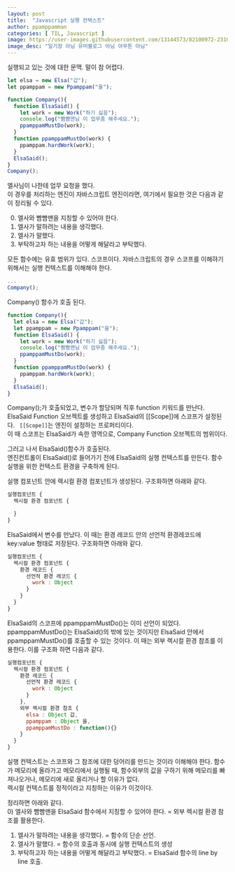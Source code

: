 ```yaml
---
layout: post
title:  "Javascript 실행 컨텍스트"
author: ppamppamman
categories: [ TIL, Javascript ]
image: https://user-images.githubusercontent.com/13144573/82100972-23105800-9746-11ea-87e7-1b24a69b6d7d.png
image_desc: "일기장 아님 유머블로그 아님 아무튼 아님" 
---
```


실행되고 있는 것에 대한 문맥. 말이 참 어렵다.  

```js
let elsa = new Elsa("갑");
let ppamppam = new Ppamppam("을");

function Company(){
  function ElsaSaid() {
    let work = new Work("하기 싫음");
    console.log("빰빰맨님 이 업무좀 해주세요.");
    ppamppamMustDo(work);
  }
  function ppamppamMustDo(work) {
    ppamppam.hardWork(work);
  }
  ElsaSaid();
}
Company();
```  

엘사님이 나한테 업무 요청을 했다.  
이 경우를 처리하는 엔진이 자바스크립트 엔진이라면, 여기에서 필요한 것은 다음과 같이 정리될 수 있다.

0) 엘사와 빰빰맨을 지칭할 수 있어야 한다.  
1) 엘사가 말하려는 내용을 생각했다.  
2) 엘사가 말했다.  
3) 부탁하고자 하는 내용을 어떻게 해달라고 부탁했다.  

모든 함수에는 유효 범위가 있다. 스코프이다. 자바스크립트의 경우 스코프를 이해햐기 위해서는 실행 컨텍스트를 이해해야 한다.  

```js
...
Company();
```  

Company() 함수가 호출 된다. 

```js
function Company(){
  let elsa = new Elsa("갑");
  let ppamppam = new Ppamppam("을");
  function ElsaSaid() {
    let work = new Work("하기 싫음");
    console.log("빰빰맨님 이 업무좀 해주세요.");
    ppamppamMustDo(work);
  }
  function ppamppamMustDo(work) {
    ppamppam.hardWork(work);
  }
  ElsaSaid();
}
```  
Company();가 호출되었고, 변수가 할당되며 직후 function 키워드를 만난다.  
ElsaSaid Function 오브젝트를 생성하고 ElsaSaid의 [[Scope]]에 스코프가 설정된다.
``` [[Scope]]```는 엔진이 설정하는 프로퍼티이다.  
이 때 스코프는 ElsaSaid가 속한 영역으로, Company Function 오브젝트의 범위이다.  

그러고 나서 ElsaSaid()함수가 호출된다.  
엔진컨트롤이 ElsaSaid()로 들어가기 전에 ElsaSaid의 실행 컨텍스트를 만든다.
함수 실행을 위한 컨텍스트 환경을 구축하게 된다.  

실행 컴포넌트 안에 렉시컬 환경 컴포넌트가 생성된다. 구조화하면 아래와 같다.
```js
실행컴포넌트 {
  렉시컬 환경 컴포넌트 {

  }
}
```

ElsaSaid에서 변수를 만났다. 이 때는 환경 레코드 안의 선언적 환경레코드에 key:value 형태로 저장된다. 구조화하면 아래와 같다.  
```js
실행컴포넌트 {
  렉시컬 환경 컴포넌트 {
    환경 레코드 {
      선언적 환경 레코드 {
        work : Object
      }
    }
  }
}
```  

ElsaSaid의 스코프에 ppamppamMustDo()는 이미 선언이 되었다. ppamppamMustDo()는 ElsaSaid()의 밖에 있는 것이지만 ElsaSaid 안에서 ppamppamMustDo()를 호출할 수 있는 것이다. 이 때는 외부 렉시컬 환경 참조를 이용한다. 이를 구조화 하면 다음과 같다.

```js
실행컴포넌트 {
  렉시컬 환경 컴포넌트 {
    환경 레코드 {
      선언적 환경 레코드 {
        work : Object
      }
    },
    외부 렉시컬 환경 참조 {
      elsa : Object 갑,
      ppamppam : Object 을,
      ppamppamMustDo : function(){}
    }
  }
}
```  
실행 컨텍스트는 스코프와 그 참조에 대한 덩어리를 만드는 것이라 이해해야 한다.
함수가 메모리에 올라가고 메모리에서 실행될 때, 함수외부의 값을 구하기 위해 메모리를 빠져나오거나, 메모리에 새로 올리거나 할 이유가 없다.  
렉시컬 컨텍스트를 정적이라고 지칭하는 이유가 이것이다. 

정리하면 아래와 같다.  
0) 엘사와 빰빰맨을 ElsaSaid 함수에서 지칭할 수 있어야 한다. = 외부 렉시컬 환경 참조를 활용한다.  
1) 엘사가 말하려는 내용을 생각했다. = 함수의 단순 선언.  
2) 엘사가 말했다. = 함수의 호출과 동시에 실행 컨텍스트의 생성  
3) 부탁하고자 하는 내용을 어떻게 해달라고 부탁했다. = ElsaSaid 함수의 line by line 호출.
